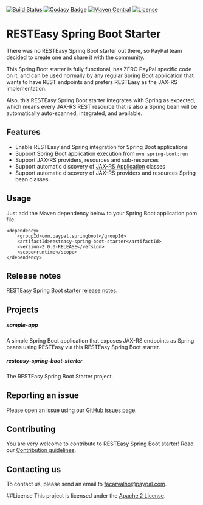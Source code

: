 [![Build Status](https://travis-ci.org/paypal/resteasy-spring-boot.svg?branch=master)](https://travis-ci.org/paypal/resteasy-spring-boot)
[![Codacy Badge](https://api.codacy.com/project/badge/grade/4d23b74b13c3464b95f1acdb40b35cd7)](https://www.codacy.com/app/fabiocarvalho777/resteasy-spring-boot)
[![Maven Central](https://maven-badges.herokuapp.com/maven-central/com.paypal.springboot/resteasy-spring-boot-starter/badge.svg?style=flat)](http://search.maven.org/#search|ga|1|g:com.paypal.springboot)
[![License](http://img.shields.io/:license-Apache%202-red.svg)](http://www.apache.org/licenses/LICENSE-2.0.txt)

# RESTEasy Spring Boot Starter

There was no RESTEasy Spring Boot starter out there, so PayPal team decided to create one and share it with the community.<br>

This Spring Boot starter is fully functional, has ZERO PayPal specific code on it, and can be used normally by any regular Spring Boot application that wants to have REST endpoints and prefers RESTEasy as the JAX-RS implementation.

Also, this RESTEasy Spring Boot starter integrates with Spring as expected, which means every JAX-RS REST resource that is also a Spring bean will be automatically auto-scanned, integrated, and available.

## Features
* Enable RESTEasy and Spring integration for Spring Boot applications
* Support Spring Boot application execution from `mvn spring-boot:run`
* Support JAX-RS providers, resources and sub-resources
* Support automatic discovery of [JAX-RS Application](https://docs.oracle.com/javaee/7/api/javax/ws/rs/core/Application.html) classes
* Support automatic discovery of JAX-RS providers and resources Spring bean classes

## Usage
Just add the Maven dependency below to your Spring Boot application pom file.<br>

```
<dependency>
	<groupId>com.paypal.springboot</groupId>
	<artifactId>resteasy-spring-boot-starter</artifactId>
	<version>2.0.0-RELEASE</version>
	<scope>runtime</scope>
</dependency>
```

## Release notes
[RESTEasy Spring Boot starter release notes](./RELEASE_NOTES.md).

## Projects

##### sample-app
A simple Spring Boot application that exposes JAX-RS endpoints as Spring beans using RESTEasy via this RESTEasy Spring Boot starter.

##### resteasy-spring-boot-starter
The RESTEasy Spring Boot Starter project.

## Reporting an issue
Please open an issue using our [GitHub issues](https://github.com/paypal/resteasy-spring-boot/issues) page.

## Contributing
You are very welcome to contribute to RESTEasy Spring Boot starter! Read our [Contribution guidelines](./CONTRIBUTING.md).

## Contacting us
To contact us, please send an email to facarvalho@paypal.com.

##License
This project is licensed under the [Apache 2 License](License.html).
